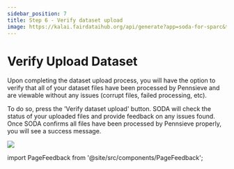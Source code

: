 ```yaml
---
sidebar_position: 7
title: Step 6 - Verify dataset upload
image: https://kalai.fairdataihub.org/api/generate?app=soda-for-sparc&title=Step%206%20-%20Generate%20dataset&description=Prepare%20Dataset&org=fairdataihub
---
```


# Verify Upload Dataset

Upon completing the dataset upload process, you will have the option to verify that all of your dataset files have been processed by Pennsieve and are viewable without any issues (corrupt files, failed processing, etc).

To do so, press the 'Verify dataset upload' button. SODA will check the status of your uploaded files and provide feedback on any issues found. Once SODA confirms all files have been processed by Pennsieve properly, you will see a success message.

![](/img/verify-files.png)

import PageFeedback from '@site/src/components/PageFeedback';

<PageFeedback />
